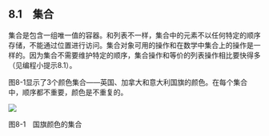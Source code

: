    

## 8.1　集合

集合是包含一组唯一值的容器。和列表不一样，集合中的元素不以任何特定的顺序存储，不能通过位置进行访问。集合对象可用的操作和在数学中集合上的操作是一样的。因为集合不需要维护特定的顺序，集合操作和等价的列表操作相比要快得多（见编程小提示8.1）。

图8-1显示了3个颜色集合——英国、加拿大和意大利国旗的颜色。在每个集合中，顺序都不重要，颜色是不重复的。

![](0-Assets/Epubook/程序员编程语言经典合集（计算机科学丛书5册套装），javapython编程语言含经典教材龙书《编译原理》%20(Bruce%20Eckel%20%20Alfred%20V.%20Aho%20%20Monica%20S.%20Lam%20etc.)%20(Z-Library)/images/image07062.jpeg)

图8-1　国旗颜色的集合